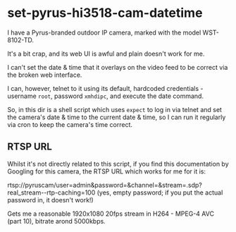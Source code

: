 # set-pyrus-hi3518-cam-datetime

I have a Pyrus-branded outdoor IP camera, marked with the model WST-8102-TD.

It's a bit crap, and its web UI is awful and plain doesn't work for me.

I can't set the date & time that it overlays on the video feed to be correct
via the broken web interface.

I can, however, telnet to it using its default, hardcoded credentials -
username `root`, password `xmhdipc`, and execute the date command.

So, in this dir is a shell script which uses `expect` to log in via telnet
and set the camera's date & time to the current date & time, so I can run
it regularly via cron to keep the camera's time correct.

## RTSP URL

Whilst it's not directly related to this script, if you find this documentation
by Googling for this camera, the RTSP URL which works for me for it is:

rtsp://pyruscam/user=admin&password=&channel=&stream=.sdp?real_stream--rtp-caching=100
(yes, empty password; if you put the actual password in, it doesn't work!)

Gets me a reasonable 1920x1080 20fps stream in H264 - MPEG-4 AVC (part 10),
bitrate arond 5000kbps.


